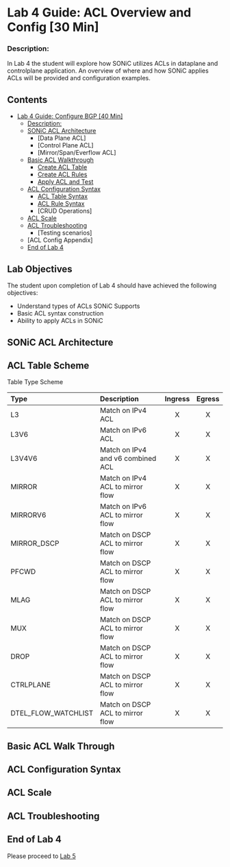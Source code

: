 # Lab 4 Guide: ACL Overview and Config [30 Min]


### Description: 
In Lab 4 the student will explore how SONiC utilizes ACLs in dataplane and controlplane application. An overview of where and how SONiC applies ACLs will be provided and configuration examples.

## Contents
- [Lab 4 Guide: Configure BGP \[40 Min\]](#lab-4-guide:-acl-overview-and-config-30-min)
    - [Description:](#description)
    - [SONiC ACL Architecture](#sonic-acl-architecture)
      - [Data Plane ACL]
      - [Control Plane ACL]
      - [Mirror/Span/Everflow ACL]
    - [Basic ACL Walkthrough](#basic-acl-walk-through)
        - [Create ACL Table](#create-acl-table)
        - [Create ACL Rules](#create-acl-rules)
        - [Apply ACL and Test](#apply-acl-and-test)
    - [ACL Configuration Syntax](#acl-configuration-syntax)
      - [ACL Table Syntax](#acl-table-syntax)
      - [ACL Rule Syntax](#acl-rule-syntax)
      - [CRUD Operations]
    - [ACL Scale](#acl-scale)
    - [ACL Troubleshooting](#acl-troubleshooting)
      - [Testing scenarios]
    - [ACL Config Appendix]
  - [End of Lab 4](#end-of-lab-4)
  
## Lab Objectives
The student upon completion of Lab 4 should have achieved the following objectives:

* Understand types of ACLs SONiC Supports
* Basic ACL syntax construction
* Ability to apply ACLs in SONiC

## SONiC ACL Architecture

## ACL Table Scheme

Table Type Scheme

| Type                | Description                       | Ingress | Egress  | 
|:--------------------|:----------------------------------|:-------:|:-------:|
| L3                  | Match on IPv4 ACL                 | X       | X       |
| L3V6                | Match on IPv6 ACL                 | X       | X       |
| L3V4V6              | Match on IPv4 and v6 combined ACL | X       | X       |
| MIRROR              | Match on IPv4 ACL to mirror flow  | X       | X       |
| MIRRORV6            | Match on IPv6 ACL to mirror flow  | X       | X       |
| MIRROR_DSCP         | Match on DSCP ACL to mirror flow  | X       | X       |
| PFCWD               | Match on DSCP ACL to mirror flow  | X       | X       |
| MLAG                | Match on DSCP ACL to mirror flow  | X       | X       |
| MUX                 | Match on DSCP ACL to mirror flow  | X       | X       |
| DROP                | Match on DSCP ACL to mirror flow  | X       | X       |
| CTRLPLANE           | Match on DSCP ACL to mirror flow  | X       | X       |
| DTEL_FLOW_WATCHLIST | Match on DSCP ACL to mirror flow  | X       | X       |


## Basic ACL Walk Through


## ACL Configuration Syntax

## ACL Scale

## ACL Troubleshooting


## End of Lab 4
Please proceed to [Lab 5](https://github.com/scurvy-dog/sonic-dcloud/blob/main/1-Intro_to_SONiC_Lab/lab_5/lab_5-guide.md)
